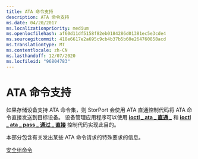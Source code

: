 ```yaml
---
title: ATA 命令支持
description: ATA 命令支持
ms.date: 04/20/2017
ms.localizationpriority: medium
ms.openlocfilehash: af60d11df5158f82eb0184286d01381ec5e3cde4
ms.sourcegitcommit: 418e6617e2a695c9cb4b37b5b60e264760858acd
ms.translationtype: MT
ms.contentlocale: zh-CN
ms.lasthandoff: 12/07/2020
ms.locfileid: "96804783"
---
```

# <a name="ata-command-support"></a>ATA 命令支持


如果存储设备支持 ATA 命令集，则 StorPort 会使用 ATA 直通控制代码将 ATA 命令直接发送到目标设备。 设备管理应用程序可以使用 [**ioctl \_ ata \_ 直通 \_**](/windows-hardware/drivers/ddi/ntddscsi/ni-ntddscsi-ioctl_ata_pass_through) 和 [**ioctl \_ ata \_ pass \_ 通过 \_ 直接**](/windows-hardware/drivers/ddi/ntddscsi/ni-ntddscsi-ioctl_ata_pass_through_direct) 控制代码实现此目的。

本部分包含有关发出某些 ATA 命令请求的特殊要求的信息。

[安全组命令](security-group-commands.md)

 

